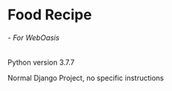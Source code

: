 # Food Recipe
###### - For WebOasis

Python version 3.7.7

Normal Django Project, no specific instructions

